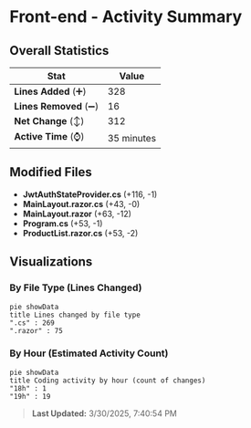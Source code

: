 # Front-end - Activity Summary 

## Overall Statistics

| Stat                   | Value                                                             |
| ---------------------- | ----------------------------------------------------------------- |
| **Lines Added** (➕)   | 328                                          |
| **Lines Removed** (➖) | 16                                        |
| **Net Change** (↕)    | 312                |
| **Active Time** (⌚)   | 35 minutes |


## Modified Files
- **JwtAuthStateProvider.cs** (+116, -1)
- **MainLayout.razor.cs** (+43, -0)
- **MainLayout.razor** (+63, -12)
- **Program.cs** (+53, -1)
- **ProductList.razor.cs** (+53, -2)

## Visualizations

### By File Type (Lines Changed)

```mermaid
pie showData
title Lines changed by file type
".cs" : 269
".razor" : 75
```

### By Hour (Estimated Activity Count)

```mermaid
pie showData
title Coding activity by hour (count of changes)
"18h" : 1
"19h" : 19
```


> **Last Updated:** 3/30/2025, 7:40:54 PM